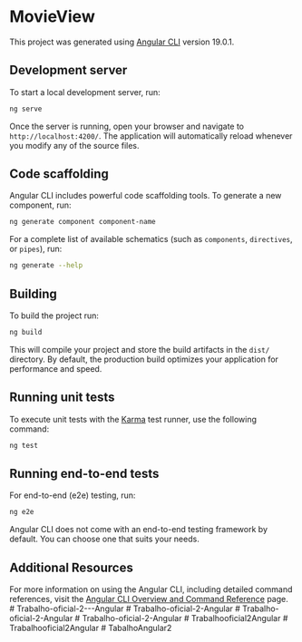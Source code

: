 # MovieView

This project was generated using [Angular CLI](https://github.com/angular/angular-cli) version 19.0.1.

## Development server

To start a local development server, run:

```bash
ng serve
```

Once the server is running, open your browser and navigate to `http://localhost:4200/`. The application will automatically reload whenever you modify any of the source files.

## Code scaffolding

Angular CLI includes powerful code scaffolding tools. To generate a new component, run:

```bash
ng generate component component-name
```

For a complete list of available schematics (such as `components`, `directives`, or `pipes`), run:

```bash
ng generate --help
```

## Building

To build the project run:

```bash
ng build
```

This will compile your project and store the build artifacts in the `dist/` directory. By default, the production build optimizes your application for performance and speed.

## Running unit tests

To execute unit tests with the [Karma](https://karma-runner.github.io) test runner, use the following command:

```bash
ng test
```

## Running end-to-end tests

For end-to-end (e2e) testing, run:

```bash
ng e2e
```

Angular CLI does not come with an end-to-end testing framework by default. You can choose one that suits your needs.

## Additional Resources

For more information on using the Angular CLI, including detailed command references, visit the [Angular CLI Overview and Command Reference](https://angular.dev/tools/cli) page.
#   T r a b a l h o - o f i c i a l - 2 - - - A n g u l a r  
 #   T r a b a l h o - o f i c i a l - 2 - A n g u l a r  
 #   T r a b a l h o - o f i c i a l - 2 - A n g u l a r  
 #   T r a b a l h o - o f i c i a l - 2 - A n g u l a r  
 #   T r a b a l h o o f i c i a l 2 A n g u l a r  
 #   T r a b a l h o o f i c i a l 2 A n g u l a r  
 #   T a b a l h o A n g u l a r 2  
 